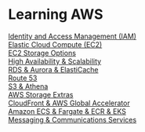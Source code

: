 # Learning AWS

[Identity and Access Management (IAM)](https://github.com/muratakgul/learning-AWS/blob/main/Identity%20and%20Access%20Management%20(IAM)) </br>
[Elastic Cloud  Compute (EC2)](https://github.com/muratakgul/learning-AWS/blob/main/Elastic%20Compute%20Cloud%20(EC2)) </br>
[EC2 Storage Options](https://github.com/muratakgul/learning-AWS/blob/main/EC2%20Storage%20Options) </br>
[High Availability & Scalability](https://github.com/muratakgul/learning-AWS/blob/main/High%20Availability%20%26%20Scalability) </br>
[RDS & Aurora & ElastiCache](https://github.com/muratakgul/learning-AWS/blob/main/RDS%20%26%20Aurora%20%26%20ElastiCache) </br>
[Route 53](https://github.com/muratakgul/learning-AWS/blob/main/Route%2053) </br>
[S3 & Athena](https://github.com/muratakgul/learning-AWS/blob/main/S3%20%26%20Athena) </br>
[AWS Storage Extras](https://github.com/muratakgul/learning-AWS/blob/main/AWS%20Storage%20Extras) </br>
[CloudFront & AWS Global Accelerator](https://github.com/muratakgul/learning-AWS/blob/main/CloudFront%20%26%20AWS%20Global%20Accelerator)  </br>
[Amazon ECS & Fargate & ECR & EKS](https://github.com/muratakgul/learning-AWS/blob/main/Amazon%20ECS%2C%20Fargate%2C%20ECR%20%26%20EKS) </br>
[Messaging & Communications Services](https://github.com/muratakgul/learning-AWS/blob/main/Messaging%20%26%20Communication%20Services)
